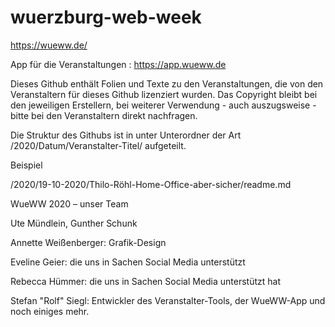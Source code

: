 # wuerzburg-web-week

https://wueww.de/

App für die Veranstaltungen : https://app.wueww.de


Dieses Github enthält Folien und Texte zu den Veranstaltungen, die von den Veranstaltern für dieses Github lizenziert wurden. Das Copyright bleibt bei den jeweiligen Erstellern, bei weiterer Verwendung - auch auszugsweise - bitte bei den Veranstaltern direkt nachfragen.

Die Struktur des Githubs ist in unter Unterordner der Art /2020/Datum/Veranstalter-Titel/ aufgeteilt.

Beispiel

/2020/19-10-2020/Thilo-Röhl-Home-Office-aber-sicher/readme.md







WueWW 2020 – unser Team

Ute Mündlein, Gunther Schunk 

Annette Weißenberger: Grafik-Design
 
Eveline Geier: die uns in Sachen Social Media unterstützt
 
Rebecca Hümmer: die uns in Sachen Social Media unterstützt hat
 
Stefan "Rolf" Siegl: Entwickler des Veranstalter-Tools, der WueWW-App und noch einiges mehr. 


